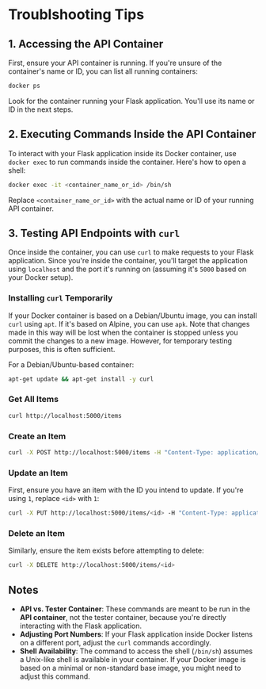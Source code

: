 # Troublshooting Tips

## 1. Accessing the API Container

First, ensure your API container is running. If you're unsure of the container's name or ID, you can list all running containers:

```bash
docker ps
```

Look for the container running your Flask application. You'll use its name or ID in the next steps.

## 2. Executing Commands Inside the API Container

To interact with your Flask application inside its Docker container, use `docker exec` to run commands inside the container. Here's how to open a shell:

```bash
docker exec -it <container_name_or_id> /bin/sh
```

Replace `<container_name_or_id>` with the actual name or ID of your running API container.

## 3. Testing API Endpoints with `curl`

Once inside the container, you can use `curl` to make requests to your Flask application. Since you're inside the container, you'll target the application using `localhost` and the port it's running on (assuming it's `5000` based on your Docker setup).

### Installing `curl` Temporarily

If your Docker container is based on a Debian/Ubuntu image, you can install `curl` using `apt`. If it's based on Alpine, you can use `apk`. Note that changes made in this way will be lost when the container is stopped unless you commit the changes to a new image. However, for temporary testing purposes, this is often sufficient.

For a Debian/Ubuntu-based container:

```bash
apt-get update && apt-get install -y curl
```

### Get All Items

```bash
curl http://localhost:5000/items
```

### Create an Item

```bash
curl -X POST http://localhost:5000/items -H "Content-Type: application/json" -d '{"name": "New Item"}'
```

### Update an Item

First, ensure you have an item with the ID you intend to update. If you're using `1`, replace `<id>` with `1`:

```bash
curl -X PUT http://localhost:5000/items/<id> -H "Content-Type: application/json" -d '{"name": "Updated Item Name"}'
```

### Delete an Item

Similarly, ensure the item exists before attempting to delete:

```bash
curl -X DELETE http://localhost:5000/items/<id>
```

## Notes

- **API vs. Tester Container**: These commands are meant to be run in the **API container**, not the tester container, because you're directly interacting with the Flask application.
- **Adjusting Port Numbers**: If your Flask application inside Docker listens on a different port, adjust the `curl` commands accordingly.
- **Shell Availability**: The command to access the shell (`/bin/sh`) assumes a Unix-like shell is available in your container. If your Docker image is based on a minimal or non-standard base image, you might need to adjust this command.

